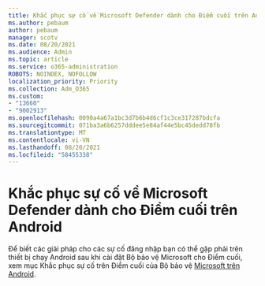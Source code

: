 ```yaml
---
title: Khắc phục sự cố về Microsoft Defender dành cho Điểm cuối trên Android
ms.author: pebaum
author: pebaum
manager: scotv
ms.date: 08/20/2021
ms.audience: Admin
ms.topic: article
ms.service: o365-administration
ROBOTS: NOINDEX, NOFOLLOW
localization_priority: Priority
ms.collection: Adm_O365
ms.custom:
- "13660"
- "9002913"
ms.openlocfilehash: 0090a4a67a1bc3d7b6b4d6cf1c3ce317287bdcfa
ms.sourcegitcommit: 071ba3a6b6257dddee5e84af44e5bc45dedd78fb
ms.translationtype: MT
ms.contentlocale: vi-VN
ms.lasthandoff: 08/20/2021
ms.locfileid: "58455338"
---
```

# <a name="troubleshooting-issues-on-microsoft-defender-for-endpoint-on-android"></a>Khắc phục sự cố về Microsoft Defender dành cho Điểm cuối trên Android

Để biết các giải pháp cho các sự cố đăng nhập bạn có thể gặp phải trên thiết bị chạy Android sau khi cài đặt Bộ bảo vệ Microsoft cho Điểm cuối, xem mục Khắc phục sự cố trên Điểm cuối của Bộ bảo vệ [Microsoft trên Android](https://docs.microsoft.com/microsoft-365/security/defender-endpoint/android-support-signin).


